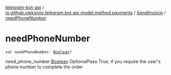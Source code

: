 [telegram-bot-api](../../index.md) / [io.github.oleksivio.telegram.bot.api.model.method.payments](../index.md) / [SendInvoice](index.md) / [needPhoneNumber](./need-phone-number.md)

# needPhoneNumber

`val needPhoneNumber: `[`Boolean`](https://kotlinlang.org/api/latest/jvm/stdlib/kotlin/-boolean/index.html)`?`

need_phone_number [Boolean](https://kotlinlang.org/api/latest/jvm/stdlib/kotlin/-boolean/index.html) OptionalPass True, if you require the user's phone number to complete the order

